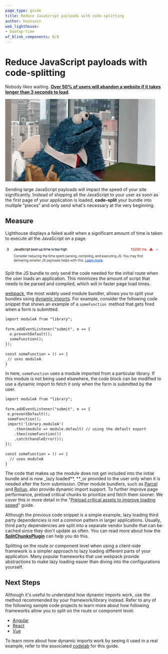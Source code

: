 ```yaml
---
page_type: guide
title: Reduce JavaScript payloads with code-splitting
author: houssein
web_lighthouse:
- bootup-time
wf_blink_components: N/A
---
```


# Reduce JavaScript payloads with code-splitting

Nobody likes waiting.
**[Over 50% of users will abandon a website if it takes longer than 3 seconds to load](https://www.thinkwithgoogle.com/intl/en-154/insights-inspiration/research-data/need-mobile-speed-how-mobile-latency-impacts-publisher-revenue/)**.

![Cookie monster, tapping his fingers on a desk. Waiting for something.](./cookie-monster.gif)

Sending large JavaScript payloads will impact the speed of your site
significantly. Instead of shipping all the JavaScript to your user as soon as
the first page of your application is loaded, **code-split** your bundle into
multiple "pieces" and only send what's necessary at the very beginning. 

## Measure

Lighthouse displays a failed audit when a significant amount of time is taken to
execute all the JavaScript on a page. 

![A failing Lighthouse audit showing scripts taking too long to execute.](./lh-audit.png)

Split the JS bundle to only send the code needed for the initial route when the
user loads an application. This minimizes the amount of script that needs to be
parsed and compiled, which will in faster page load times. 

[webpack](https://webpack.js.org/), the most widely used module bundler, allows
you to split your bundles using
[dynamic imports](https://developers.google.com/web/updates/2017/11/dynamic-import).
For example, consider the following code snippet that shows an example of a
`someFunction `method that gets fired when a form is submitted.

    import moduleA from "library";

    form.addEventListener("submit", e => {
      e.preventDefault();
      someFunction();
    });

    const someFunction = () => {
     // uses moduleA
    }

In here, `someFunction` uses a module imported from a particular library. If
this module is not being used elsewhere, the code block can be modified to use a
dynamic import to fetch it only when the form is submitted by the user. 

    import moduleA from "library";

    form.addEventListener("submit", e => {
     e.preventDefault();
     someFunction();
     import('library.moduleA')
        .then(module => module.default) // using the default export
        .then(someFunction())
        .catch(handleError());
    });

    const someFunction = () => {
      // uses moduleA
    }

The code that makes up the module does not get included into the initial bundle
and is now _lazy loaded**, **_or provided to the user only when it is needed
after the form submission. Other module bundlers, such as
[Parcel](https://parceljs.org/code_splitting.html) and
[Rollup](https://rollupjs.org/guide/en#dynamic-import), also provide dynamic
import support. To further improve page performance, preload critical chunks to
prioritize and fetch them sooner. We cover this in more detail in the "[Preload
critical assets to improve loading speed](https://example.com)" guide.

Although the previous code snippet is a simple example, lazy loading third party
dependencies is not a common pattern in larger applications. Usually, third
party dependencies are split into a separate vendor bundle that can be cached
since they don't update as often. You can read more about how the
**[SplitChunksPlugin](https://webpack.js.org/plugins/split-chunks-plugin/)** can
help you do this.

Splitting on the route or component level when using a client-side framework is
a simpler approach to lazy loading different parts of your application. Many
popular frameworks that use webpack provide abstractions to make lazy loading
easier than diving into the configurations yourself. 

## Next Steps

Although it's useful to understand how dynamic imports work, use the method
recommended by your framework/library instead. Refer to any of the following
sample code projects to learn more about how following frameworks allow you to
split on the route or component level:

+  [Angular](https://example.com)
+  [React](https://example.com/)
+  [Vue](https://example.com/)

To learn more about how dynamic imports work by seeing it used in a real
example, refer to the associated [codelab](https://example.com) for this
guide.
